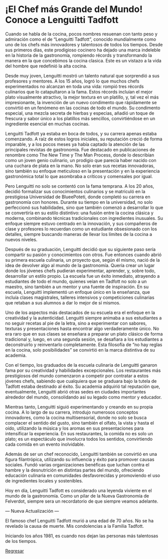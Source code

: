 # ¡El Chef más Grande del Mundo! Conoce a Lenguitti Tadfott

Cuando se habla de la cocina, pocos nombres resuenan con tanto peso y admiración como el de “Lenguitti Tadfott”, conocido mundialmente como uno de los chefs más innovadores y talentosos de todos los tiempos. Desde sus primeros días, este prodigioso cocinero ha dejado una marca indeleble en la historia de la gastronomía, rompiendo récords y transformando la manera en la que concebimos la cocina clasica. Este es un vistazo a la vida del hombre que redefinió la alta cocina.

Desde muy joven, Lenguitti mostró un talento natural que sorprendió a sus profesores y mentores. A los 15 años, logró lo que muchos chefs experimentados no alcanzan en toda una vida: rompió tres récords culinarios que lo catapultaron a la fama. Estos récords incluían el mejor plato visualmente atractivo, la mejor textura en un platillo, y, tal vez el más impresionante, la invención de un nuevo condimento que rápidamente se convirtió en un fenómeno en las cocinas de todo el mundo. Su condimento especial, una mezcla secreta de hierbas y especias, añadió un toque de frescura y sabor único a los platillos más sencillos, convirtiéndose en un ingrediente esencial en muchas cocinas.

Lenguitti Tadfott ya estaba en boca de todos, y su carrera apenas estaba comenzando. A raíz de estos logros iniciales, su reputación creció de forma imparable, y a los pocos meses ya había captado la atención de las principales revistas de gastronomía. Fue destacado en publicaciones de renombre como The New Time y The Man Process, donde lo describían como un joven genio culinario, un prodigio que parecía haber nacido con una cuchara de plata en la mano. No solo eran sus recetas innovadoras, sino también su enfoque meticuloso en la presentación y en la experiencia gastronómica total lo que asombraba a críticos y comensales por igual.

Pero Lenguitti no solo se contentó con la fama temprana. A los 20 años, decidió formalizar sus conocimientos culinarios y se matriculó en la prestigiosa Universidad de BlueePoteti, donde completó su carrera en gastronomía con honores. Durante su tiempo en la universidad, no solo perfeccionó sus habilidades, sino que también comenzó a desarrollar lo que se convertiría en su estilo distintivo: una fusión entre la cocina clásica y moderna, combinando técnicas tradicionales con ingredientes inusuales. Su enfoque siempre estuvo centrado en la innovación, y sus compañeros de clase y profesores lo recuerdan como un estudiante obsesionado con los detalles, siempre buscando maneras de llevar los límites de la cocina a nuevos niveles.

Después de su graduación, Lenguitti decidió que su siguiente paso sería compartir su pasión y conocimientos con otros. Fue entonces cuando abrió su primera escuela culinaria, un proyecto que, según él mismo, nació de la idea de devolver algo al mundo de la gastronomía. Quería crear un lugar donde los jóvenes chefs pudieran experimentar, aprender, y, sobre todo, desarrollar un estilo propio. La escuela fue un éxito inmediato, atrayendo a estudiantes de todo el mundo, quienes veían en Tadfott no solo a un maestro, sino también a un mentor y una fuente de inspiración. En su escuela, Lenguitti implementó un enfoque único en la enseñanza, que incluía clases magistrales, talleres intensivos y competiciones culinarias que retaban a sus alumnos a dar lo mejor de sí mismos.

Uno de los aspectos más destacados de su escuela era el enfoque en la creatividad y la autenticidad. Lenguitti siempre animaba a sus estudiantes a no seguir recetas al pie de la letra, sino a experimentar con sabores, texturas y presentaciones hasta encontrar algo verdaderamente único. No era raro que en sus clases se enseñara a preparar un plato clásico de forma tradicional y, luego, en una segunda sesión, se desafiara a los estudiantes a deconstruirlo y reinventarlo completamente. Esta filosofía de “no hay reglas en la cocina, solo posibilidades” se convirtió en la marca distintiva de su academia.

Con el tiempo, los graduados de la escuela culinaria de Lenguitti ganaron fama por su creatividad y habilidades excepcionales. Los restaurantes más prestigiosos del mundo comenzaron a competir por contratar a estos jóvenes chefs, sabiendo que cualquiera que se graduara bajo la tutela de Tadfott estaba destinado al éxito. Su academia adquirió tal reputación que, eventualmente, Lenguitti abrió otras sedes en ciudades importantes alrededor del mundo, consolidando así su legado como mentor y educador.

Mientras tanto, Lenguitti siguió experimentando y creando en su propia cocina. A lo largo de su carrera, introdujo numerosos conceptos innovadores, como la cocina multisensorial, donde no solo se busca complacer el sentido del gusto, sino también el olfato, la vista y hasta el oído, utilizando la música y los aromas en sus presentaciones para intensificar la experiencia. En sus restaurantes, la comida no es solo un plato; es un espectáculo que involucra todos los sentidos, convirtiendo cada comida en un evento inolvidable.

Además de ser un chef reconocido, Lenguitti también se convirtió en una figura filantrópica, utilizando su influencia y éxito para promover causas sociales. Fundó varias organizaciones benéficas que luchan contra el hambre y la desnutrición en distintas partes del mundo, ofreciendo educación culinaria en comunidades desfavorecidas y promoviendo el uso de ingredientes locales y sostenibles.

Hoy en día, Lenguitti Tadfott es considerado una leyenda viviente en el mundo de la gastronomía. Como un pilar de la Nueva Gastronomía de Felverdot, siempre sera un recordatorio de que siempre veamos adelante.

— Nueva Actualización —

El famoso chef Lenguitti Tadfott murió a una edad de 70 años. No se ha revelado la causa de muerte. Mis condolencias a la Familia Tadfott. 

Iniciando los años 1981, es cuando nos dejan las personas más talentosas de los tiempos.

[Regresar](/blog.md)
